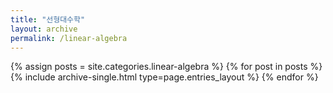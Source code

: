 ```yaml
---
title: "선형대수학"
layout: archive
permalink: /linear-algebra
---
```



{% assign posts = site.categories.linear-algebra %}
{% for post in posts %} {% include archive-single.html type=page.entries_layout %} {% endfor %}